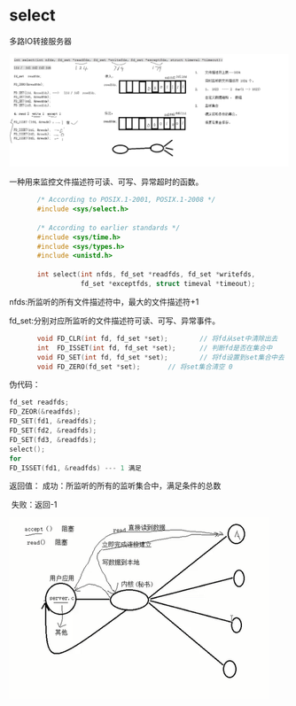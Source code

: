 # select

多路IO转接服务器

![image-20200601151745180](https://raw.githubusercontent.com/supermanc88/ImageSources/master/select2.png)



一种用来监控文件描述符可读、可写、异常超时的函数。



```c
       /* According to POSIX.1-2001, POSIX.1-2008 */
       #include <sys/select.h>

       /* According to earlier standards */
       #include <sys/time.h>
       #include <sys/types.h>
       #include <unistd.h>

       int select(int nfds, fd_set *readfds, fd_set *writefds,
                  fd_set *exceptfds, struct timeval *timeout);
```

nfds:所监听的所有文件描述符中，最大的文件描述符+1

fd_set:分别对应所监听的文件描述符可读、可写、异常事件。

```c
       void FD_CLR(int fd, fd_set *set);		// 将fd从set中清除出去
       int  FD_ISSET(int fd, fd_set *set);		// 判断fd是否在集合中
       void FD_SET(int fd, fd_set *set);		// 将fd设置到set集合中去
       void FD_ZERO(fd_set *set);		// 将set集合清空 0
```



伪代码：

```c
fd_set readfds;
FD_ZEOR(&readfds);
FD_SET(fd1, &readfds);
FD_SET(fd2, &readfds);
FD_SET(fd3, &readfds);
select();
for
FD_ISSET(fd1, &readfds) --- 1 满足
```





返回值： 成功：所监听的所有的监听集合中，满足条件的总数

​				失败：返回-1



![select2](https://raw.githubusercontent.com/supermanc88/ImageSources/master/image-20200601151745180.png)

